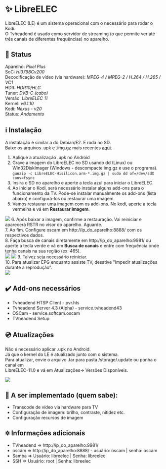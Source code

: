 # :sparkles: LibreELEC

LibreELEC (LE) é um sistema operacional com o necessário para rodar o Kodi.<br>
O Tvheadend é usado como servidor de streaming (o que permite ver até três canais de diferentes frequências) no aparelho.

## :hammer: Status <br>
Aparelho: <i>Pixel Plus</i><br>
SoC: <i>Hi3798Cv200</i><br>
Decodificação de vídeo (via hardware): <i>MPEG-4 / MPEG-2 / H.264 / H.265 / VC1</i><br>
HDR: <i>HDR10/HLG</i><br>
Tuner: <i>DVB-C (cabo)</i><br>
Versão: <i>LibreELEC 11</i><br>
Kernel: <i>v6.1.10</i><br>
Kodi: <i>Nexus - v20</i><br>
Status: <i>Andamento</i><br>

## :information_source: Instalação <br>

A instalação é similar a do Debian/E2. E roda no SD.<br>
Baixe os arquivos .upk e .img.gz mais recentes [aqui](https://github.com/HisiELEC/LibreELEC/releases/tag/10.80.11.2023.01.26).

1. Aplique a atualização .upk no Android
2. Grave a imagem do LibreELEC no SD usando dd (Linux) ou Win32DiskImager (Windows - descompacte img.gz e use o programa).<br>
`gunzip -c LibreELEC-Hisilicon.arm-*.img.gz | sudo dd of=/dev/sdX conv=fsync`
3. Insira o SD no aparelho e aperte a tecla azul para iniciar o LibreELEC.
4. Ao iniciar o Kodi, será necessário instalar alguns add-ons para o funcionamento da TV. Pode-se instalar manualmente os add-ons (lista abaixo) e configurá-los ou restaurar uma imagem.
5. Vamos restaurar uma imagem com os add-ons. No kodi, aperte a tecla vermelha e vá em <b>Restaurar imagem</b>.
<img src="https://i.imgur.com/IEYlqq4.png">
6. Após baixar a imagem, confirme a restauração. Vai reiniciar e aparecerá RSTR no visor do aparelho. Aguarde.<br>
7. Ao fim. Configure oscam em http://ip_do_aparelho:8888/ com os respectivos dados.<br>
8. Faça busca de canais diretamente em http://ip_do_aparelho:9981/ ou aperte a tecla verde e vá em <b>Busca de canais</b> e entre com frequência onde tenha canais na sua região (ex: 465).<br>
<img src="https://i.imgur.com/42IiNaU.png">
<img src="https://i.imgur.com/OawbK4U.png">
9. Talvez seja necessário reiniciar.<br>
10. Para atualizar EPG enquanto assiste TV, desative "Impedir atualizações durante a reprodução".<br>
<img src="https://i.imgur.com/6zUOrEW.png">


## :heavy_check_mark: Add-ons necessários
* Tvheadend HTSP Client - pvr.hts
* Tvheadend Server 4.3 (Alpha) - service.tvheadend43
* OSCam - service.softcam.oscam
* TVheadend Setup

## :cd: Atualizações
Não é necessário aplicar .upk no Android. <br>
Já que o kernel do LE é atualizado junto com o sistema.<br>
Para atualizar, envie o arquivo .tar para pasta /storage/.update ou ponha o canal em <br>LibreELEC-11.0</b> e vá em Atualizações-> Versões Disponíveis.<br>

<img src="https://i.imgur.com/mmpovHJ.png">

## :blue_book: A ser implementado (quem sabe):
* Transcode de vídeo via hardware para TV
* Configuração de imagem: brilho, contraste, nitidez etc.
* Configuração recursos de imagem 


## :six_pointed_star: Informações adicionais
* TVheadend => http://ip_do_aparelho:9981/ <br>
* oscam => http://ip_do_aparelho:8888/ - usuário: oscam | senha: oscam<br>
* Samba => Usuário: libreelec | Senha: libreelec<br>
* SSH =>  Usuário: root | Senha: libreelec

